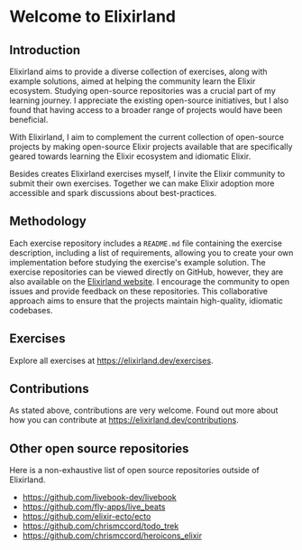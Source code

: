 # Welcome to Elixirland

## Introduction

Elixirland aims to provide a diverse collection of exercises, along with example solutions, aimed at helping the community learn the Elixir ecosystem. Studying open-source repositories was a crucial part of my learning journey. I appreciate the existing open-source initiatives, but I also found that having access to a broader range of projects would have been beneficial.

With Elixirland, I aim to complement the current collection of open-source projects by making open-source Elixir projects available that are specifically geared towards learning the Elixir ecosystem and idiomatic Elixir.

Besides creates Elixirland exercises myself, I invite the Elixir community to submit their own exercises. Together we can make Elixir adoption more accessible and spark discussions about best-practices.

## Methodology

Each exercise repository includes a `README.md` file containing the exercise description, including a list of requirements, allowing you to create your own implementation before studying the exercise's example solution. The exercise repositories can be viewed directly on GitHub, however, they are also available on the [Elixirland website](https://elixirland.dev). I encourage the community to open issues and provide feedback on these repositories. This collaborative approach aims to ensure that the projects maintain high-quality, idiomatic codebases.

## Exercises
Explore all exercises at https://elixirland.dev/exercises.

## Contributions
As stated above, contributions are very welcome. Found out more about how you can contribute at https://elixirland.dev/contributions.

## Other open source repositories
Here is a non-exhaustive list of open source repositories outside of Elixirland.

  - https://github.com/livebook-dev/livebook
  - https://github.com/fly-apps/live_beats
  - https://github.com/elixir-ecto/ecto
  - https://github.com/chrismccord/todo_trek
  - https://github.com/chrismccord/heroicons_elixir
